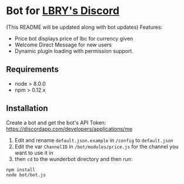 # Bot for [LBRY's Discord](https://discord.gg/tgnNHf5)
(This README will be updated along with bot updates)
Features:

- Price bot displays price of lbc for currency given
- Welcome Direct Message for new users
- Dynamic plugin loading with permission support.



## Requirements

- node > 8.0.0
- npm > 0.12.x


## Installation

Create a bot and get the bot's API Token: https://discordapp.com/developers/applications/me

1. Edit and rename `default.json.example` in `/config` to `default.json`
2. Edit the var `ChannelID` in `/bot/modules/price.js` for the channel you want to use it in
3. then `cd` to the wunderbot directory and then run:

```
npm install
node bot/bot.js
```